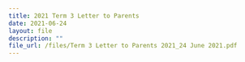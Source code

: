 ```yaml
---
title: 2021 Term 3 Letter to Parents
date: 2021-06-24
layout: file
description: ""
file_url: /files/Term 3 Letter to Parents 2021_24 June 2021.pdf
---
```

